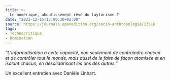 ```yaml
---
title: >-
  Le numérique, aboutissement rêvé du taylorisme ?
date: "2023-12-15T13:00:30+02:00"
source: https://journals.openedition.org/socio-anthropologie/13616
tags:
- Technocritique
- Domination
---
```

*“L’informatisation a cette capacité, non seulement de contraindre chacun et de contrôler tout le monde, mais aussi de le faire de façon atomisée et en isolant chacun, en désolidarisant les uns des autres.”*

Un excellent entretien avec Danièle Linhart.
